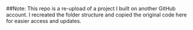 ##Note: This repo is a re-upload of a project I built on another GitHub account. I recreated the folder structure and copied the original code here for easier access and updates.

